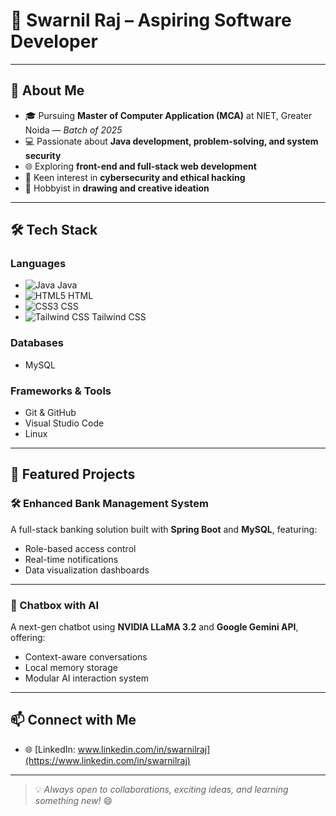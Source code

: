 # 👋 Swarnil Raj – Aspiring Software Developer

---

## 🚀 About Me

* 🎓 Pursuing **Master of Computer Application (MCA)** at NIET, Greater Noida — *Batch of 2025*
* 💻 Passionate about **Java development, problem-solving, and system security**
* 🌐 Exploring **front-end and full-stack web development**
* 🔐 Keen interest in **cybersecurity and ethical hacking**
* 🎨 Hobbyist in **drawing and creative ideation**

---

## 🛠️ Tech Stack

### Languages

* ![Java](https://img.shields.io/badge/Java-%23ED8B00.svg?style=flat\&logo=java\&logoColor=white) Java
* ![HTML5](https://img.shields.io/badge/HTML5-E34F26?style=flat\&logo=html5\&logoColor=white) HTML
* ![CSS3](https://img.shields.io/badge/CSS3-1572B6?style=flat\&logo=css3\&logoColor=white) CSS
* ![Tailwind CSS](https://img.shields.io/badge/Tailwind_CSS-38B2AC?style=flat\&logo=tailwind-css\&logoColor=white) Tailwind CSS

### Databases

* MySQL

### Frameworks & Tools

* Git & GitHub
* Visual Studio Code
* Linux

---

## 🌟 Featured Projects

### 🛠️ Enhanced Bank Management System

A full-stack banking solution built with **Spring Boot** and **MySQL**, featuring:

* Role-based access control
* Real-time notifications
* Data visualization dashboards

---

### 💬 Chatbox with AI

A next-gen chatbot using **NVIDIA LLaMA 3.2** and **Google Gemini API**, offering:

* Context-aware conversations
* Local memory storage
* Modular AI interaction system

---

## 📫 Connect with Me

* 🌐 [LinkedIn: www.linkedin.com/in/swarnilraj](https://www.linkedin.com/in/swarnilraj)

---

> 💡 *Always open to collaborations, exciting ideas, and learning something new!* 😄
